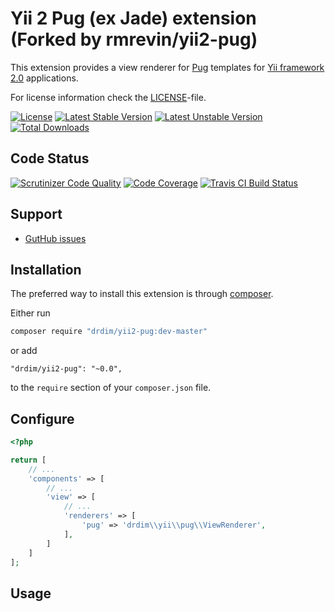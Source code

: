 Yii 2 Pug (ex Jade) extension (Forked by rmrevin/yii2-pug)
==========================================================

This extension provides a view renderer for [Pug](https://pugjs.org/) templates
for [Yii framework 2.0](http://www.yiiframework.com/) applications.

For license information check the [LICENSE](https://github.com/drdim/yii2-pug/blob/master/LICENSE)-file.

[![License](https://poser.pugx.org/drdim/yii2-pug/license.svg)](https://packagist.org/packages/drdim/yii2-pug)
[![Latest Stable Version](https://poser.pugx.org/drdim/yii2-pug/v/stable.svg)](https://packagist.org/packages/drdim/yii2-pug)
[![Latest Unstable Version](https://poser.pugx.org/drdim/yii2-pug/v/unstable.svg)](https://packagist.org/packages/drdim/yii2-pug)
[![Total Downloads](https://poser.pugx.org/drdim/yii2-pug/downloads.svg)](https://packagist.org/packages/drdim/yii2-pug)

Code Status
-----------
[![Scrutinizer Code Quality](https://scrutinizer-ci.com/g/drdim/yii2-pug/badges/quality-score.png?b=master)](https://scrutinizer-ci.com/g/drdim/yii2-pug/?branch=master)
[![Code Coverage](https://scrutinizer-ci.com/g/drdim/yii2-pug/badges/coverage.png?b=master)](https://scrutinizer-ci.com/g/drdim/yii2-pug/?branch=master)
[![Travis CI Build Status](https://travis-ci.org/drdim/yii2-pug.svg)](https://travis-ci.org/drdim/yii2-pug)

Support
-------
* [GutHub issues](https://github.com/drdim/yii2-pug/issues)

Installation
------------

The preferred way to install this extension is through [composer](https://getcomposer.org/).

Either run

```bash
composer require "drdim/yii2-pug:dev-master"
```

or add

```
"drdim/yii2-pug": "~0.0",
```

to the `require` section of your `composer.json` file.

Configure
---------
```php
<?php

return [
	// ...
	'components' => [
		// ...
		'view' => [
		    // ...
            'renderers' => [
            	'pug' => 'drdim\\yii\\pug\\ViewRenderer',
            ],
		]
	]
];
```

Usage
-----
